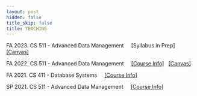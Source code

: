 ```yaml
---
layout: post
hidden: false
title_skip: false
title: TEACHING
---
```


FA 2023. CS 511 - Advanced Data Management
&nbsp; &nbsp;
[Syllabus in Prep] &nbsp;
[[Canvas]](https://canvas.illinois.edu/courses/38231)
<!-- [[Course Info]](teaching/fall2022/cs511) &nbsp;
[[Canvas]](https://canvas.illinois.edu/courses/30559) -->

FA 2022. CS 511 - Advanced Data Management
&nbsp; &nbsp;
[[Course Info]](teaching/fall2022/cs511) &nbsp;
[[Canvas]](https://canvas.illinois.edu/courses/30559)


FA 2021. CS 411 - Database Systems
&nbsp; &nbsp;
[[Course Info]](teaching/fall2021/cs411)


SP 2021. CS 511 - Advanced Data Management 
&nbsp; &nbsp;
[[Course Info]](/teaching/sp2021/cs511)

